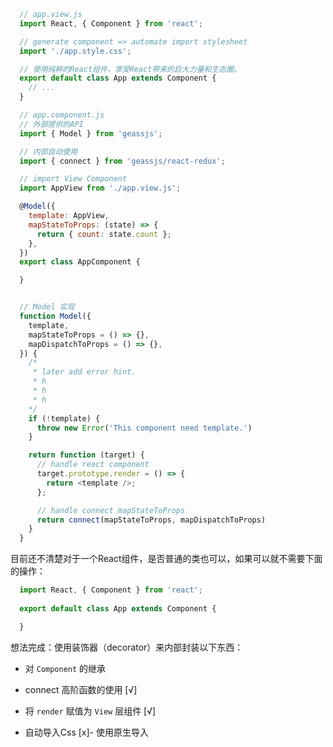 ```javascript
  // app.view.js
  import React, { Component } from 'react';

  // generate component => automate import stylesheet
  import './app.style.css';

  // 使用纯粹的React组件，享受React带来的巨大力量和生态圈。
  export default class App extends Component {
    // ...
  }
```


```javascript
  // app.component.js
  // 外部提供的API
  import { Model } from 'geassjs';

  // 内部自动使用
  import { connect } from 'geassjs/react-redux';

  // import View Component
  import AppView from './app.view.js';

  @Model({
    template: AppView,
    mapStateToProps: (state) => {
      return { count: state.count };
    },
  })
  export class AppComponent {

  }


  // Model 实现
  function Model({ 
    template,
    mapStateToProps = () => {}, 
    mapDispatchToProps = () => {},
  }) {
    /* 
     * later add error hint.
     * h
     * h
     * h 
    */
    if (!template) {
      throw new Error('This component need template.')
    }

    return function (target) {
      // handle react component
      target.prototype.render = () => {
        return <template />;
      };

      // handle connect mapStateToProps
      return connect(mapStateToProps, mapDispatchToProps)
    }
  }
```

目前还不清楚对于一个React组件，是否普通的类也可以，如果可以就不需要下面的操作：

```javascript
  import React, { Component } from 'react';
  
  export default class App extends Component {

  }
```

想法完成：使用装饰器（decorator）来内部封装以下东西：

  - 对 `Component` 的继承

  - connect 高阶函数的使用 [√]

  - 将 `render` 赋值为 `View` 层组件 [√] 

  - 自动导入Css [x]- 使用原生导入